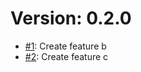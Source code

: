 # Version: 0.2.0

* [#1](https://github.com/robinmatz/changelog-ci-poc-v2/pull/1): Create feature b
* [#2](https://github.com/robinmatz/changelog-ci-poc-v2/pull/2): Create feature c
